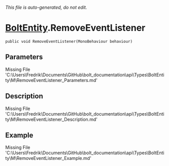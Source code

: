*This file is auto-generated, do not edit.*

# [BoltEntity](Types/BoltEntity.md).RemoveEventListener
`public void RemoveEventListener(MonoBehaviour behaviour)`
## Parameters
Missing File 'C:\Users\Fredrik\Documents\GitHub\bolt_documentation\api\Types\BoltEntity\M\RemoveEventListener_Parameters.md'
## Description
Missing File 'C:\Users\Fredrik\Documents\GitHub\bolt_documentation\api\Types\BoltEntity\M\RemoveEventListener_Description.md'
## Example
Missing File 'C:\Users\Fredrik\Documents\GitHub\bolt_documentation\api\Types\BoltEntity\M\RemoveEventListener_Example.md'
